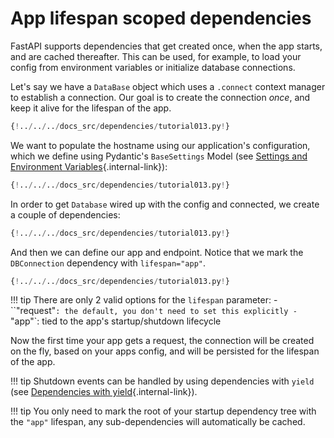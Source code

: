 # App lifespan scoped dependencies

FastAPI supports dependencies that get created once, when the app starts, and are cached thereafter.
This can be used, for example, to load your config from environment variables or initialize database connections.

Let's say we have a `DataBase` object which uses a `.connect` context manager to establish a connection.
Our goal is to create the connection _once_, and keep it alive for the lifespan of the app.

```Python hl_lines="7-14"
{!../../../docs_src/dependencies/tutorial013.py!}
```

We want to populate the hostname using our application's configuration,
which we define using Pydantic's `BaseSettings` Model (see [Settings and Environment Variables](../../advanced/settings.md){.internal-link}):

```Python hl_lines="18-19"
{!../../../docs_src/dependencies/tutorial013.py!}
```

In order to get `Database` wired up with the config and connected, we create a couple of dependencies:

```Python hl_lines="22-30"
{!../../../docs_src/dependencies/tutorial013.py!}
```

And then we can define our app and endpoint.
Notice that we mark the `DBConnection` dependency with `lifespan="app"`.

```Python hl_lines="33-38"
{!../../../docs_src/dependencies/tutorial013.py!}
```

!!! tip
    There are only 2 valid options for the `lifespan` parameter:
    - ``"request"`: the default, you don't need to set this explicitly
    - `"app"`: tied to the app's startup/shutdown lifecycle


Now the first time your app gets a request, the connection will be created on the fly, based on your apps config,
and will be persisted for the lifespan of the app.

!!! tip
    Shutdown events can be handled by using dependencies with `yield` (see [Dependencies with yield](dependencies-with-yield.md){.internal-link}).

!!! tip
    You only need to mark the root of your startup dependency tree with the `"app"` lifespan,
    any sub-dependencies will automatically be cached.
